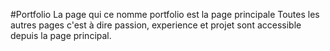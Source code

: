 #Portfolio
La page qui ce nomme portfolio est la page principale
Toutes les autres pages c'est à dire passion, experience et projet sont accessible depuis la page principal.
